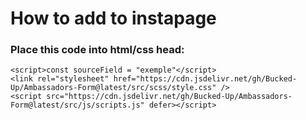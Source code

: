 # How to add to instapage

### Place this code into html/css head:
```
<script>const sourceField = "exemple"</script>
<link rel="stylesheet" href="https://cdn.jsdelivr.net/gh/Bucked-Up/Ambassadors-Form@latest/src/scss/style.css" />
<script src="https://cdn.jsdelivr.net/gh/Bucked-Up/Ambassadors-Form@latest/src/js/scripts.js" defer></script>
```